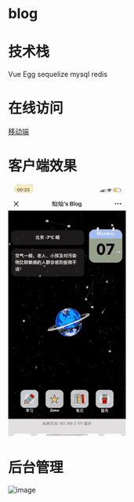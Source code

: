 # blog

# 技术栈

Vue Egg sequelize mysql redis

# 在线访问

[移动端](http://119.29.165.40)

<!-- [后台管理](http://119.29.165.40:8010) -->

# 客户端效果

![image](https://github.com/z253573760/vue-blog/blob/master/src/assets/image/blog.gif?raw=true)

# 后台管理

![image](https://github.com/z253573760/vue-blog/blob/master/src/assets/image/admin.png?raw=true)
